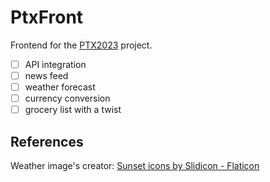 # PtxFront

Frontend for the [PTX2023](https://github.com/anddMF/PTX2023) project.

 - [ ] API integration
 - [ ] news feed
 - [ ] weather forecast
 - [ ] currency conversion
 - [ ] grocery list with a twist

## References

Weather image's creator: [Sunset icons by Slidicon - Flaticon](https://www.flaticon.com/free-icons/sunset)
